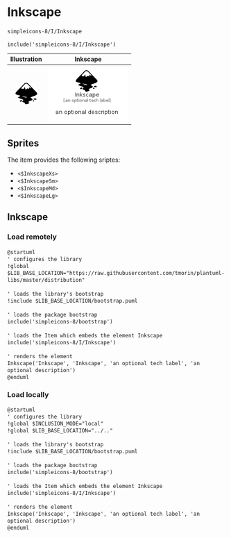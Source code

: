 # Inkscape


```text
simpleicons-8/I/Inkscape
```

```text
include('simpleicons-8/I/Inkscape')
```



| Illustration | Inkscape |
| :---: | :---: |
| ![illustration for Illustration](../../simpleicons-8/I/Inkscape.png) | ![illustration for Inkscape](../../simpleicons-8/I/Inkscape.Local.png) |



## Sprites
The item provides the following sriptes:

- `<$InkscapeXs>`
- `<$InkscapeSm>`
- `<$InkscapeMd>`
- `<$InkscapeLg>`





## Inkscape

### Load remotely
```plantuml
@startuml
' configures the library
!global $LIB_BASE_LOCATION="https://raw.githubusercontent.com/tmorin/plantuml-libs/master/distribution"

' loads the library's bootstrap
!include $LIB_BASE_LOCATION/bootstrap.puml

' loads the package bootstrap
include('simpleicons-8/bootstrap')

' loads the Item which embeds the element Inkscape
include('simpleicons-8/I/Inkscape')

' renders the element
Inkscape('Inkscape', 'Inkscape', 'an optional tech label', 'an optional description')
@enduml
```

### Load locally
```plantuml
@startuml
' configures the library
!global $INCLUSION_MODE="local"
!global $LIB_BASE_LOCATION="../.."

' loads the library's bootstrap
!include $LIB_BASE_LOCATION/bootstrap.puml

' loads the package bootstrap
include('simpleicons-8/bootstrap')

' loads the Item which embeds the element Inkscape
include('simpleicons-8/I/Inkscape')

' renders the element
Inkscape('Inkscape', 'Inkscape', 'an optional tech label', 'an optional description')
@enduml
```


